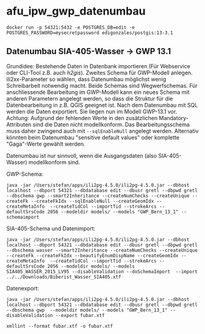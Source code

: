 # afu_ipw_gwp_datenumbau

```
docker run -p 54321:5432 -e POSTGRES_DB=edit -e POSTGRES_PASSWORD=mysecretpassword edigonzales/postgis:13-3.1
```

## Datenumbau SIA-405-Wasser -> GWP 13.1
Grundidee: Bestehende Daten in Datenbank importieren (Für Webservice oder CLI-Tool z.B. auch _h2gis_). Zweites Schema für GWP-Modell anlegen. ili2xx-Parameter so wählen, dass Datenumbau möglichst wenig Schreibarbeit notwendig macht. Beide Schemas sind Wegwerfschemas. Für anschliessende Bearbeitung im GWP-Modell kann ein neues Schema mit anderen Parametern angelegt werden, so dass die Struktur für die Datenbearbeitung in z.B. QGIS geeignet ist. Nach dem Datenumbau mit SQL werden die Daten exportiert. Sie liegen nun im Modell GWP-13.1 vor. Achtung: Aufgrund der fehlenden Werte in den zusätzlichen Mandatory-Attributen sind die Daten nicht modellkonform. Das Bearbeitungsschema muss daher zwingend auch mit `--sqlEnableNull` angelegt werden. Alternativ könnten beim Datenumbau "sensitive default values" oder komplette "Gaga"-Werte gewählt werden. 

Datenumbau ist nur sinnvoll, wenn die Ausgangsdaten (also SIA-405-Wasser) modellkonform sind.

GWP-Schema:
```
java -jar /Users/stefan/apps/ili2pg-4.5.0/ili2pg-4.5.0.jar --dbhost localhost --dbport 54321 --dbdatabase edit --dbusr gretl --dbpwd gretl --dbschema gwp --smart2Inheritance --createNumChecks --createUnique --createFk --createFkIdx --sqlEnableNull --createGeomIdx --createMetaInfo  --createTidCol --importTid --strokeArcs --defaultSrsCode 2056 --modeldir models/ --models "GWP_Bern_13_1" --schemaimport
```

SIA-405-Schema und Datenimport:
```
java -jar /Users/stefan/apps/ili2pg-4.5.0/ili2pg-4.5.0.jar --dbhost localhost --dbport 54321 --dbdatabase edit --dbusr gretl --dbpwd gretl --dbschema wasser --smart2Inheritance --createNumChecks --createUnique --createFk --createFkIdx --beautifyEnumDispName --createGeomIdx --createMetaInfo  --createTidCol --importTid --strokeArcs --defaultSrsCode 2056 --modeldir models/ --models SIA405_WASSER_2015_LV95 --disableValidation --doSchemaImport  --import ../../Downloads/Biberist_Wasser_SIA405.xtf
```

Datenexport:
```
java -jar /Users/stefan/apps/ili2pg-4.5.0/ili2pg-4.5.0.jar --dbhost localhost --dbport 54321 --dbdatabase edit --dbusr gretl --dbpwd gretl --dbschema gwp  --modeldir models/ --models "GWP_Bern_13_1" --disableValidation --export fubar.xtf

xmllint --format fubar.xtf -o fubar.xtf 
```
